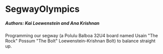 # SegwayOlympics
##### Authors: Kai Loewenstein and Ana Krishnan
Programming our segway (a Polulu Balboa 32U4 board named Usain "The Rock" Possum "The Bolt" Loewenstein-Krishnan Bolt) to balance straight up. 
